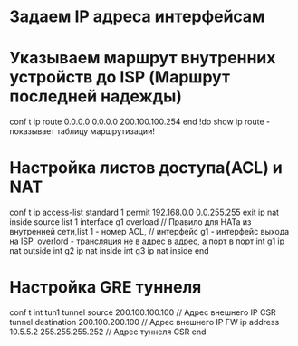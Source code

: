 # Задаем IP адреса интерфейсам

# Указываем маршрут внутренних устройств до ISP (Маршрут последней надежды)
conf t
ip route 0.0.0.0 0.0.0.0 200.100.100.254
end
!do show ip route - показывает таблицу маршрутизации!

# Настройка листов доступа(ACL) и NAT
conf t
ip access-list standard 1
permit 192.168.0.0 0.0.255.255
exit
ip nat inside source list 1 interface g1 overload 	// Правило для НАТа из внутренней сети,list 1 - номер ACL, 
							// интерфейс g1 - интерфейс выхода на ISP, overlord - трансляция не в адрес в адрес, а порт в порт
int g1
ip nat outside
int g2
ip nat inside
int g3
ip nat inside
end

# Настройка GRE туннеля
conf t
int tun1
tunnel source 200.100.100.100 				// Адрес внешнего IP CSR
tunnel destination 200.100.200.100			// Адрес внешнего IP FW
ip address 10.5.5.2 255.255.255.252			// Адрес туннеля CSR
end

#
